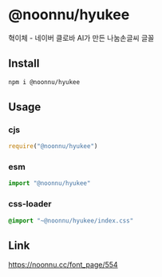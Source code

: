 # @noonnu/hyukee
혁이체 - 네이버 클로바 AI가 만든 나눔손글씨 글꼴

## Install
```sh
npm i @noonnu/hyukee
```
## Usage
### cjs
```js
require("@noonnu/hyukee")
```
### esm
```js
import "@noonnu/hyukee"
```
### css-loader
```css
@import "~@noonnu/hyukee/index.css"
```

## Link
https://noonnu.cc/font_page/554